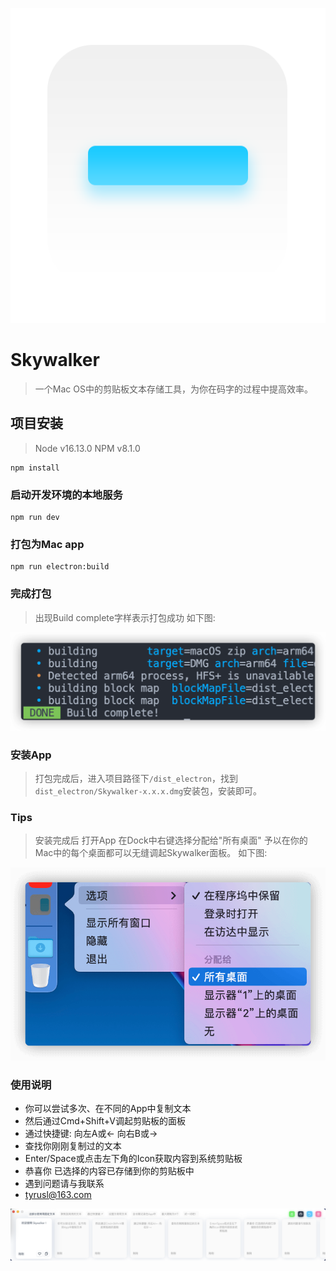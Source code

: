 
![avatar](./usage/usage-logo.png)
# Skywalker
> 一个Mac OS中的剪贴板文本存储工具，为你在码字的过程中提高效率。
## 项目安装
> Node v16.13.0
> NPM v8.1.0
```
npm install
```
### 启动开发环境的本地服务
```
npm run dev
```
### 打包为Mac app
```
npm run electron:build
```
### 完成打包
> 出现Build complete字样表示打包成功 如下图:

![avatar](./usage/usage-1.png)
### 安装App
> 打包完成后，进入项目路径下`/dist_electron`，找到`dist_electron/Skywalker-x.x.x.dmg`安装包，安装即可。
### Tips
> 安装完成后 打开App 在Dock中右键选择分配给"所有桌面" 予以在你的Mac中的每个桌面都可以无缝调起Skywalker面板。 如下图:

![avatar](./usage/usage-2.png)
### 使用说明
- 你可以尝试多次、在不同的App中复制文本
- 然后通过Cmd+Shift+V调起剪贴板的面板
- 通过快捷键: 向左A或← 向右B或→
- 查找你刚刚复制过的文本
- Enter/Space或点击左下角的Icon获取内容到系统剪贴板
- 恭喜你 已选择的内容已存储到你的剪贴板中
- 遇到问题请与我联系
- tyrusl@163.com

![avatar](./usage/usage-3.png)